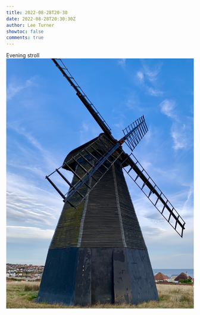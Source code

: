 ```yaml
---
title: 2022-08-28T20-30
date: 2022-08-28T20:30:30Z
author: Lee Turner
showtoc: false
comments: true
---
```


Evening stroll ![](/img/x//1563987408827424768-FbRmM-2WAAAMNst.jpg)

